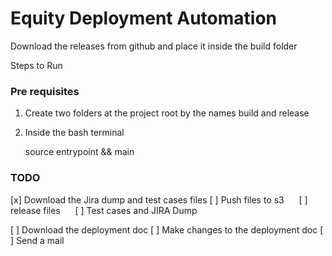 # Equity Deployment Automation


Download the releases from github and place it inside the build folder



Steps to Run

### Pre requisites 
1. Create two folders at the project root by the names build and release

2. Inside the bash terminal

    source entrypoint && main


### TODO

[x] Download the Jira dump and test cases files 
[ ] Push files to s3 
&nbsp;&nbsp;&nbsp;&nbsp;&nbsp;[ ] release files 
 &nbsp;&nbsp;&nbsp;&nbsp;&nbsp;[ ] Test cases and JIRA Dump 

[ ] Download the deployment doc 
[ ] Make changes to the deployment doc
[ ] Send a mail